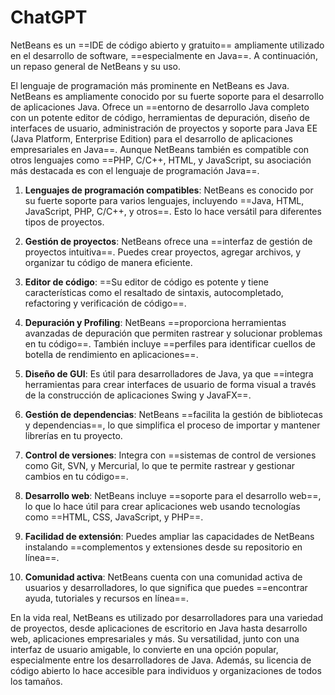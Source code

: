 # ChatGPT 
NetBeans es un ==IDE de código abierto y gratuito== ampliamente utilizado en el desarrollo de software, ==especialmente en Java==. A continuación, un repaso general de NetBeans y su uso.

El lenguaje de programación más prominente en NetBeans es Java. NetBeans es ampliamente conocido por su fuerte soporte para el desarrollo de aplicaciones Java. Ofrece un ==entorno de desarrollo Java completo con un potente editor de código, herramientas de depuración, diseño de interfaces de usuario, administración de proyectos y soporte para Java EE (Java Platform, Enterprise Edition) para el desarrollo de aplicaciones empresariales en Java==. Aunque NetBeans también es compatible con otros lenguajes como ==PHP, C/C++, HTML, y JavaScript, su asociación más destacada es con el lenguaje de programación Java==.

1. **Lenguajes de programación compatibles**: NetBeans es conocido por su fuerte soporte para varios lenguajes, incluyendo ==Java, HTML, JavaScript, PHP, C/C++, y otros==. Esto lo hace versátil para diferentes tipos de proyectos.

2. **Gestión de proyectos**: NetBeans ofrece una ==interfaz de gestión de proyectos intuitiva==. Puedes crear proyectos, agregar archivos, y organizar tu código de manera eficiente.

3. **Editor de código**: ==Su editor de código es potente y tiene características como el resaltado de sintaxis, autocompletado, refactoring y verificación de código==.

4. **Depuración y Profiling**: NetBeans ==proporciona herramientas avanzadas de depuración que permiten rastrear y solucionar problemas en tu código==. También incluye ==perfiles para identificar cuellos de botella de rendimiento en aplicaciones==.

5. **Diseño de GUI**: Es útil para desarrolladores de Java, ya que ==integra herramientas para crear interfaces de usuario de forma visual a través de la construcción de aplicaciones Swing y JavaFX==.

6. **Gestión de dependencias**: NetBeans ==facilita la gestión de bibliotecas y dependencias==, lo que simplifica el proceso de importar y mantener librerías en tu proyecto.

7. **Control de versiones**: Integra con ==sistemas de control de versiones como Git, SVN, y Mercurial, lo que te permite rastrear y gestionar cambios en tu código==.

8. **Desarrollo web**: NetBeans incluye ==soporte para el desarrollo web==, lo que lo hace útil para crear aplicaciones web usando tecnologías como ==HTML, CSS, JavaScript, y PHP==.

9. **Facilidad de extensión**: Puedes ampliar las capacidades de NetBeans instalando ==complementos y extensiones desde su repositorio en línea==.

10. **Comunidad activa**: NetBeans cuenta con una comunidad activa de usuarios y desarrolladores, lo que significa que puedes ==encontrar ayuda, tutoriales y recursos en línea==.

En la vida real, NetBeans es utilizado por desarrolladores para una variedad de proyectos, desde aplicaciones de escritorio en Java hasta desarrollo web, aplicaciones empresariales y más. Su versatilidad, junto con una interfaz de usuario amigable, lo convierte en una opción popular, especialmente entre los desarrolladores de Java. Además, su licencia de código abierto lo hace accesible para individuos y organizaciones de todos los tamaños.